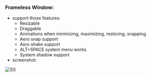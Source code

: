 ### Frameless Window:
- support those features:
  - Resizable
  - Draggable
  - Animations when minimizing, maximizing, restoring, snapping
  - Aero snap support
  - Aero shake support
  - ALT+SPACE system menu works
  - System shadow support
- screenshot:

![SS](https://i.imgur.com/W7QVNst.png)
